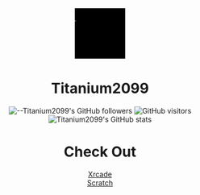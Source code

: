   <div align="center"><img src="https://github.com/Titanium2099/Titanium2099/blob/main/Titanium.gif" width="100"/></div>

# <div align="center">Titanium2099</div>
<div align=center> 

![--Titanium2099's GitHub followers](https://img.shields.io/github/followers/Titanium2099?color=00bbbb&style=for-the-badge&logo=github&logoColor=fff) 
![GitHub visitors](https://visitor-badge-reloaded.herokuapp.com/badge?page_id=Titanium2099.visitor.badge.reloaded&color=00bbbb&style=for-the-badge&logo=github)
  <br>
![Titanium2099's GitHub stats](https://github-readme-stats.vercel.app/api?username=Titanium2099&show_icons=true)
 <!--![Titanium2099's Top Langs](https://github-readme-stats.vercel.app/api/top-langs/?username=Titanium2099&layout=compact)-->
# <div align="center">Check Out</div>
  [Xrcade](https://www.xrcade.xyz?ref=progit)
  <br>
  [Scratch](https://www.scratch.mit.edu/users/Titanium01)
  
</div>

